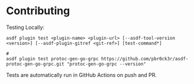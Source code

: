 # Contributing

Testing Locally:

```shell
asdf plugin test <plugin-name> <plugin-url> [--asdf-tool-version <version>] [--asdf-plugin-gitref <git-ref>] [test-command*]

#
asdf plugin test protoc-gen-go-grpc https://github.com/pbr0ck3r/asdf-protoc-gen-go-grpc.git "protoc-gen-go-grpc --version"
```

Tests are automatically run in GitHub Actions on push and PR.
